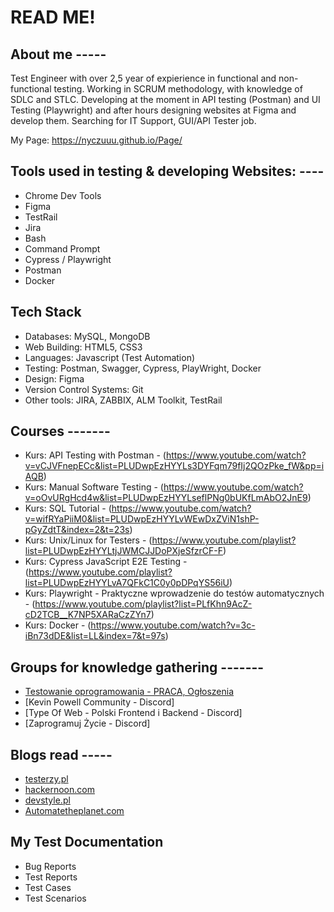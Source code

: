 # READ ME!

## About me -----

Test Engineer with over 2,5 year of expierience in functional and non-functional testing. Working in SCRUM methodology, with knowledge of SDLC and STLC. Developing at the moment in API testing (Postman) and UI Testing (Playwright) and after hours designing websites at Figma and develop them. Searching for IT Support, GUI/API Tester job.

My Page: https://nyczuuu.github.io/Page/


## Tools used in testing & developing Websites: ----

* Chrome Dev Tools
* Figma
* TestRail
* Jira
* Bash
* Command Prompt
* Cypress / Playwright
* Postman
* Docker


## Tech Stack

* Databases: MySQL, MongoDB
* Web Building: HTML5, CSS3
* Languages: Javascript (Test Automation)
* Testing: Postman, Swagger, Cypress, PlayWright, Docker
* Design: Figma
* Version Control Systems: Git
* Other tools: JIRA, ZABBIX, ALM Toolkit, TestRail

## Courses -------

* Kurs: API Testing with Postman - (https://www.youtube.com/watch?v=vCJVFnepECc&list=PLUDwpEzHYYLs3DYFqm79fIj2QOzPke_fW&pp=iAQB)
* Kurs: Manual Software Testing - (https://www.youtube.com/watch?v=oOvURgHcd4w&list=PLUDwpEzHYYLseflPNg0bUKfLmAbO2JnE9)
* Kurs: SQL Tutorial - (https://www.youtube.com/watch?v=wifRYaPiiM0&list=PLUDwpEzHYYLvWEwDxZViN1shP-pGyZdtT&index=2&t=23s)
* Kurs: Unix/Linux for Testers - (https://www.youtube.com/playlist?list=PLUDwpEzHYYLtjJWMCJJDoPXjeSfzrCF-F)
* Kurs: Cypress JavaScript E2E Testing - (https://www.youtube.com/playlist?list=PLUDwpEzHYYLvA7QFkC1C0y0pDPqYS56iU)
* Kurs: Playwright - Praktyczne wprowadzenie do testów automatycznych - (https://www.youtube.com/playlist?list=PLfKhn9AcZ-cD2TCB__K7NP5XARaCzZYn7)
* Kurs: Docker - (https://www.youtube.com/watch?v=3c-iBn73dDE&list=LL&index=7&t=97s)


## Groups for knowledge gathering -------

* [Testowanie oprogramowania - PRACA, Ogłoszenia](https://www.facebook.com/groups/215557562210470/?ref=group_header)
* [Kevin Powell Community - Discord]
* [Type Of Web - Polski Frontend i Backend - Discord]
* [Zaprogramuj Życie - Discord]


## Blogs read -----

* [testerzy.pl](http://testerzy.pl)
* [hackernoon.com](https://hackernoon.com)
* [devstyle.pl](https://devstyle.pl/)
* [Automatetheplanet.com](https://www.automatetheplanet.com/blog/)

## My Test Documentation

* Bug Reports
* Test Reports
* Test Cases
* Test Scenarios


